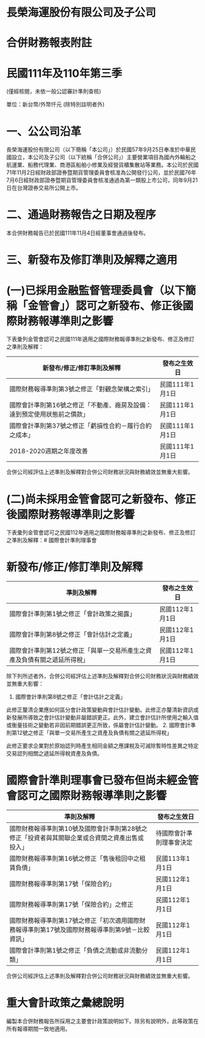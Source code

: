 # 長榮海運股份有限公司及子公司

# 合併財務報表附註

# 民國111年及110年第三季

(僅經核閱，未依一般公認審計準則查核)

單位：新台幣/外幣仟元 (除特別註明者外)

# 一、公公司沿革

長榮海運股份有限公司（以下簡稱「本公司」）於民國57年9月25日奉准於中華民國設立，本公司及子公司（以下統稱「合併公司」）主要營業項目為國內外輪船之航運業、船務代理業、商港區船舶小修業及經營貨櫃集散站等業務。本公司於民國71年11月2日經財政部證券暨期貨管理委員會核准為公開發行公司，並於民國76年7月6日經財政部證券暨期貨管理委員會核准通過為第一類股上市公司，同年9月21日在台灣證券交易所公開上市。

# 二、通過財務報告之日期及程序

本合併財務報告已於民國111年11月4日經董事會通過後發布。

# 三、新發布及修訂準則及解釋之適用

# (一)已採用金融監督管理委員會（以下簡稱「金管會」）認可之新發布、修正後國際財務報導準則之影響

下表彙列金管會認可之民國111年適用之國際財務報導準則之新發布、修正及修訂之準則及解釋：

|新發布/修正/修訂準則及解釋|發布之生效日|
|---|---|
|國際財務報導準則第3號之修正「對觀念架構之索引」|民國111年1月1日|
|國際會計準則第16號之修正「不動產、廠房及設備：達到預定使用狀態前之價款」|民國111年1月1日|
|國際會計準則第37號之修正「虧損性合約－履行合約之成本」|民國111年1月1日|
|2018-2020週期之年度改善|民國111年1月1日|

合併公司經評估上述準則及解釋對合併公司財務狀況與財務績效並無重大影響。

# (二)尚未採用金管會認可之新發布、修正後國際財務報導準則之影響

下表彙列金管會認可之民國112年適用之國際財務報導準則之新發布、修正及修訂之準則及解釋：# 國際會計準則理事會

# 新發布/修正/修訂準則及解釋

|準則及解釋|發布之生效日|
|---|---|
|國際會計準則第1號之修正「會計政策之揭露」|民國112年1月1日|
|國際會計準則第8號之修正「會計估計之定義」|民國112年1月1日|
|國際會計準則第12號之修正「與單一交易所產生之資產及負債有關之遞延所得稅」|民國112年1月1日|

除下列所述者外，合併公司經評估上述準則及解釋對合併公司財務狀況與財務績效並無重大影響：

1. 國際會計準則第8號之修正「會計估計之定義」

此修正釐清企業應如何區分會計政策變動與會計估計變動。此修正亦釐清新資訊或新發展所導致之會計估計變動非屬錯誤更正。此外，建立會計估計所使用之輸入值或衡量技術之變動若非因前期錯誤更正所致，係屬會計估計變動。
2. 國際會計準則第12號之修正「與單一交易所產生之資產及負債有關之遞延所得稅」

此修正要求企業對於原始認列時產生相同金額之應課稅及可減除暫時性差異之特定交易認列相關之遞延所得稅資產及負債。

# 國際會計準則理事會已發布但尚未經金管會認可之國際財務報導準則之影響

|準則及解釋|發布之生效日|
|---|---|
|國際財務報導準則第10號及國際會計準則第28號之修正「投資者與其關聯企業或合資間之資產出售或投入」|待國際會計準則理事會決定|
|國際財務報導準則第16號之修正「售後租回中之租賃負債」|民國113年1月1日|
|國際財務報導準則第17號「保險合約」|民國112年1月1日|
|國際財務報導準則第17號「保險合約」之修正|民國112年1月1日|
|國際財務報導準則第17號之修正「初次適用國際財務報導準則第17號及國際財務報導準則第9號－比較資訊」|民國112年1月1日|
|國際會計準則第1號之修正「負債之流動或非流動分類」|民國112年1月1日|

合併公司經評估上述準則及解釋對合併公司財務狀況與財務績效並無重大影響。

# 重大會計政策之彙總說明

編製本合併財務報告所採用之主要會計政策說明如下。除另有說明外，此等政策在所有報導期間一致地適用。